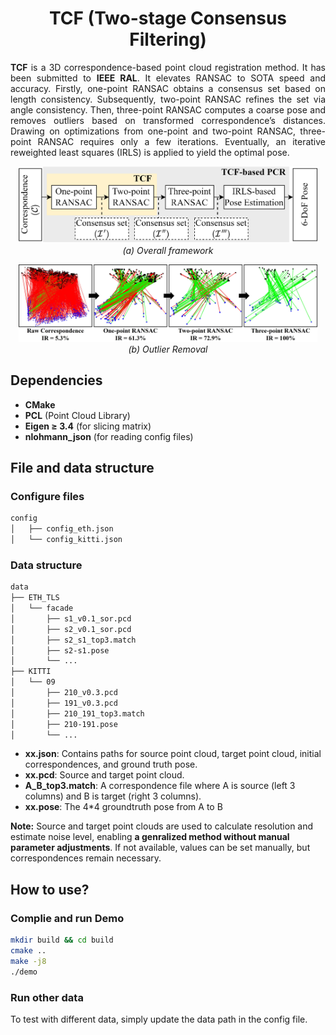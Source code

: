 <h1 align="center">TCF (Two-stage Consensus Filtering)</h1>

<p style="text-align: justify;">
<strong>TCF</strong> is a 3D correspondence-based point cloud registration method. It has been submitted to <strong>IEEE RAL</strong>. It elevates RANSAC to SOTA speed and accuracy. Firstly, one-point RANSAC obtains a consensus set based on length consistency. Subsequently, two-point RANSAC refines the set via angle consistency. Then, three-point RANSAC computes a coarse pose and removes outliers based on transformed correspondence’s distances. Drawing on optimizations from one-point and two-point RANSAC, three-point RANSAC requires only a few iterations. Eventually, an iterative reweighted least squares (IRLS) is applied to yield the optimal pose.
</p>

<p align="center">
  <img src="figures/framework-a.png" alt="Subfigure 1" width="95%"><br>
  <em>(a) Overall framework</em>
</p>
<p align="center">
  <img src="figures/framework-b.png" alt="Subfigure 2" width="95%"><br>
  <em>(b) Outlier Removal</em>
</p>

## Dependencies
- **CMake**
- **PCL** (Point Cloud Library)
- **Eigen ≥ 3.4** (for slicing matrix)
- **nlohmann_json** (for reading config files)

## File and data structure
### Configure files
```bash
config
│   ├── config_eth.json
│   └── config_kitti.json
```
### Data structure
```bash
data
├── ETH_TLS
│   └── facade
│       ├── s1_v0.1_sor.pcd
│       ├── s2_v0.1_sor.pcd
│       ├── s2_s1_top3.match
│       ├── s2-s1.pose
│       └── ...
├── KITTI
│   └── 09
│       ├── 210_v0.3.pcd
│       ├── 191_v0.3.pcd
│       ├── 210_191_top3.match
│       ├── 210-191.pose
│       └── ...
```
- **xx.json**: Contains paths for source point cloud, target point cloud, initial correspondences, and ground truth pose.
- **xx.pcd**: Source and target point cloud.
- **A_B_top3.match**: A correspondence file where A is source (left 3 columns) and B is target (right 3 columns).
- **xx.pose**: The 4*4 groundtruth pose from A to B

**Note:** Source and target point clouds are used to calculate resolution and estimate noise level, enabling **a genralized method without manual parameter adjustments**. If not available, values can be set manually, but correspondences remain necessary.

## How to use?
### Complie and run Demo
```bash
mkdir build && cd build
cmake ..
make -j8
./demo
```
### Run other data
To test with different data, simply update the data path in the config file.